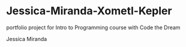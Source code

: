 # Jessica-Miranda-Xometl-Kepler

portfolio project for Intro to Programming course with Code the Dream

Jessica Miranda
